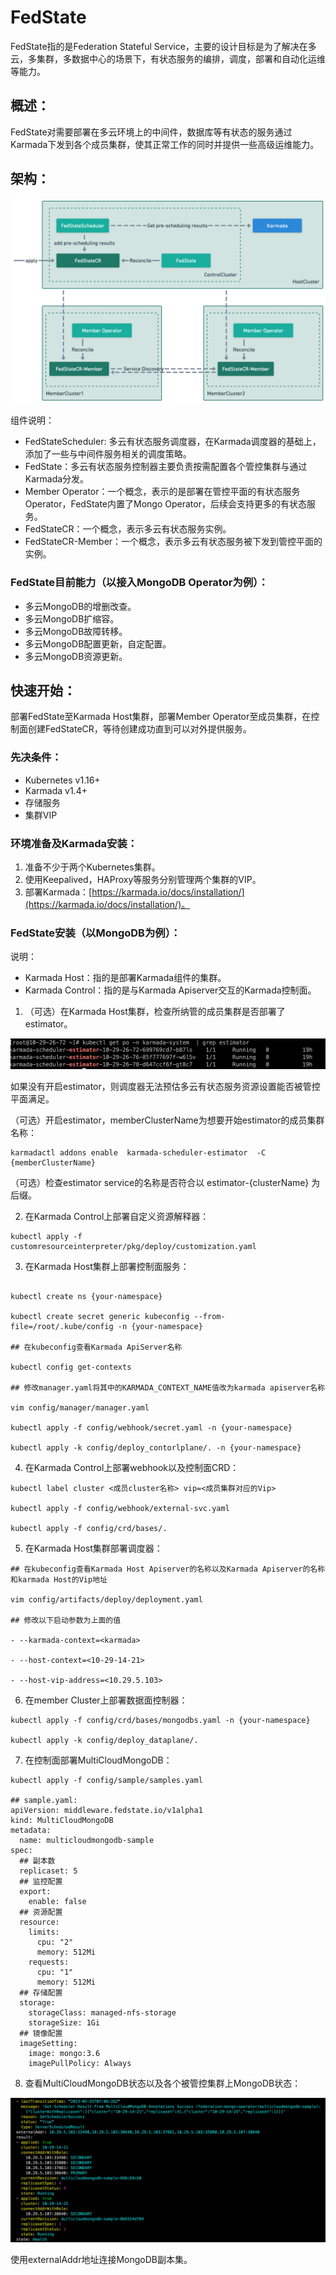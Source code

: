 # FedState

FedState指的是Federation Stateful Service，主要的设计目标是为了解决在多云，多集群，多数据中心的场景下，有状态服务的编排，调度，部署和自动化运维等能力。

## 概述：

FedState对需要部署在多云环境上的中间件，数据库等有状态的服务通过Karmada下发到各个成员集群，使其正常工作的同时并提供一些高级运维能力。

## 架构：

![structure.png](config/structure.png)

组件说明：

- FedStateScheduler: 多云有状态服务调度器，在Karmada调度器的基础上，添加了一些与中间件服务相关的调度策略。
- FedState：多云有状态服务控制器主要负责按需配置各个管控集群与通过Karmada分发。
- Member Operator：一个概念，表示的是部署在管控平面的有状态服务Operator，FedState内置了Mongo Operator，后续会支持更多的有状态服务。
- FedStateCR：一个概念，表示多云有状态服务实例。
- FedStateCR-Member：一个概念，表示多云有状态服务被下发到管控平面的实例。

### FedState目前能力（以接入MongoDB Operator为例）：

- 多云MongoDB的增删改查。
- 多云MongoDB扩缩容。
- 多云MongoDB故障转移。
- 多云MongoDB配置更新，自定配置。
- 多云MongoDB资源更新。

## 快速开始：

部署FedState至Karmada Host集群，部署Member Operator至成员集群，在控制面创建FedStateCR，等待创建成功直到可以对外提供服务。

### 先决条件：

- Kubernetes v1.16+
- Karmada v1.4+
- 存储服务
- 集群VIP

### 环境准备及Karmada安装：

1. 准备不少于两个Kubernetes集群。
2. 使用Keepalived，HAProxy等服务分别管理两个集群的VIP。
3. 部署Karmada：[https://karmada.io/docs/installation/](https://karmada.io/docs/installation/)。

### FedState安装（以MongoDB为例）：

说明：

- Karmada Host：指的是部署Karmada组件的集群。
- Karmada Control：指的是与Karmada Apiserver交互的Karmada控制面。

1. （可选）在Karmada Host集群，检查所纳管的成员集群是否部署了estimator。

![Image.png](config/Image.png)

如果没有开启estimator，则调度器无法预估多云有状态服务资源设置能否被管控平面满足。

（可选）开启estimator，memberClusterName为想要开始estimator的成员集群名称：

```shell
karmadactl addons enable  karmada-scheduler-estimator  -C {memberClusterName}
```

（可选）检查estimator service的名称是否符合以 estimator-{clusterName} 为后缀。

2. 在Karmada Control上部署自定义资源解释器：

```other
kubectl apply -f customresourceinterpreter/pkg/deploy/customization.yaml
```

3. 在Karmada Host集群上部署控制面服务：

```other

kubectl create ns {your-namespace}

kubectl create secret generic kubeconfig --from-file=/root/.kube/config -n {your-namespace} 

## 在kubeconfig查看Karmada ApiServer名称

kubectl config get-contexts

## 修改manager.yaml将其中的KARMADA_CONTEXT_NAME值改为karmada apiserver名称

vim config/manager/manager.yaml

kubectl apply -f config/webhook/secret.yaml -n {your-namespace}

kubectl apply -k config/deploy_contorlplane/. -n {your-namespace}
```

4. 在Karmada Control上部署webhook以及控制面CRD：

```other
kubectl label cluster <成员cluster名称> vip=<成员集群对应的Vip>

kubectl apply -f config/webhook/external-svc.yaml

kubectl apply -f config/crd/bases/.
```

5. 在Karmada Host集群部署调度器：

```other
## 在kubeconfig查看Karmada Host Apiserver的名称以及Karmada Apiserver的名称和karmada Host的Vip地址

vim config/artifacts/deploy/deployment.yaml

## 修改以下启动参数为上面的值    

- --karmada-context=<karmada>

- --host-context=<10-29-14-21>

- --host-vip-address=<10.29.5.103>
```

6. 在member Cluster上部署数据面控制器：

```other
kubectl apply -f config/crd/bases/mongodbs.yaml -n {your-namespace}

kubectl apply -k config/deploy_dataplane/.
```

7. 在控制面部署MultiCloudMongoDB：

```shell
kubectl apply -f config/sample/samples.yaml

## sample.yaml:
apiVersion: middleware.fedstate.io/v1alpha1
kind: MultiCloudMongoDB
metadata:
  name: multicloudmongodb-sample
spec:
  ## 副本数
  replicaset: 5
  ## 监控配置
  export:
    enable: false
  ## 资源配置
  resource:
    limits:
      cpu: "2"
      memory: 512Mi
    requests:
      cpu: "1"
      memory: 512Mi
  ## 存储配置
  storage:
    storageClass: managed-nfs-storage
    storageSize: 1Gi
  ## 镜像配置
  imageSetting:
    image: mongo:3.6
    imagePullPolicy: Always
```

8. 查看MultiCloudMongoDB状态以及各个被管控集群上MongoDB状态：

![multicloudmongodbstatus.png](config/multicloudstatus.png)

使用externalAddr地址连接MongoDB副本集。


